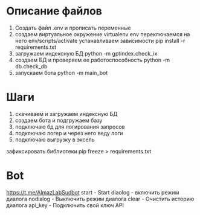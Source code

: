 # Описание файлов
1. Создать файл .env и прописать переменные
2. создаем виртуальное окружение virtualenv env
переключаемся на него env/scripts/activate
устанавливаем зависимости pip install -r requirements.txt
3. загружаем индексную БД python -m gptindex.check_ix 
4. создаем БД и проверяем ее работоспособность
    python -m db.check_db
5. запускаем бота
    python -m main_bot


# Шаги
1. скачиваем и загружаем индексную БД
2. создаем бота и подгружаем базу
3. подключаю бд для логирования запросов
4. подключаю логер и через него веду логи
5. подключаю выгрузку в эксель

зафиксировать библиотеки
pip freeze > requirements.txt
# Bot
https://t.me/AlmazLabSudbot
start - Start
diaolog - включить режим диалога
nodialog - Выключить режим диалога 
clear - Очистить историю диалога 
api_key - Подключить свой ключ API


